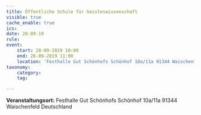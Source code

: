 ```yaml
---
title: Öffentliche Schule für Geisteswissenschaft
visible: true
cache_enable: true
ics: 
date: 28-09-19
rule: 
event:
	start: 28-09-2019 10:00
	end: 28-09-2019 11:00
	location: 'Festhalle Gut Schönhofs Schönhof 10a/11a 91344 Waischenfeld Deutschland'
taxonomy:
	category: 
	tag: 

---
```




**Veranstaltungsort:** Festhalle Gut Schönhofs
Schönhof 10a/11a
91344 Waischenfeld
Deutschland

